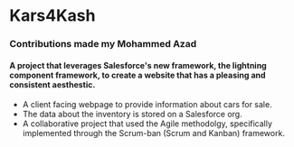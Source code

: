 # Kars4Kash
### Contributions made my Mohammed Azad
#### A project that leverages Salesforce's new framework, the lightning component framework, to create a website that has a pleasing and consistent aesthestic.
- A client facing webpage to provide information about cars for sale.
- The data about the inventory is stored on a Salesforce org.
- A collaborative project that used the Agile methodolgy, specifically implemented through the Scrum-ban (Scrum and Kanban) framework.
